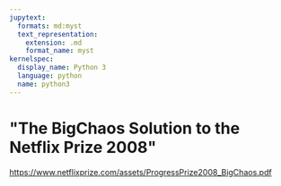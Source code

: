 ```yaml
---
jupytext:
  formats: md:myst
  text_representation:
    extension: .md
    format_name: myst
kernelspec:
  display_name: Python 3
  language: python
  name: python3
---
```


# "The BigChaos Solution to the Netflix Prize 2008"

https://www.netflixprize.com/assets/ProgressPrize2008_BigChaos.pdf